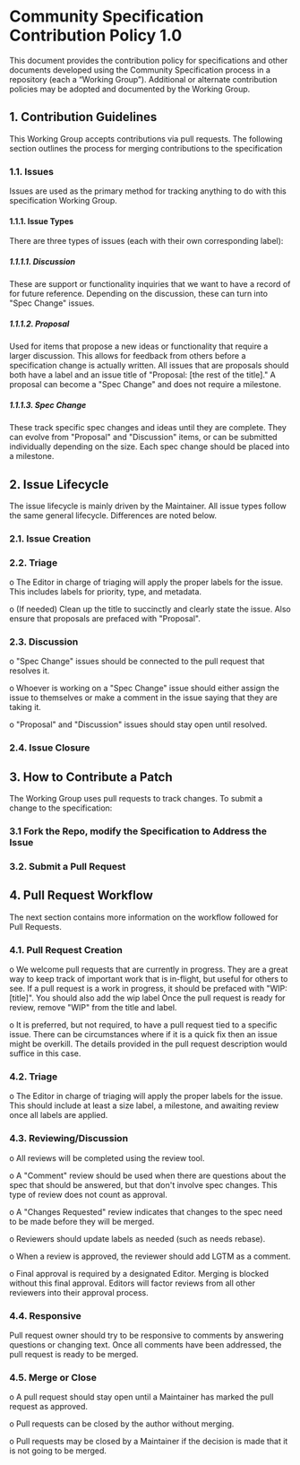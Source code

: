 # Community Specification Contribution Policy 1.0

This document provides the contribution policy for specifications and other
documents developed using the Community Specification process in a repository
(each a “Working Group”).  Additional or alternate contribution policies may be
adopted and documented by the Working Group.

## 1. Contribution Guidelines

This Working Group accepts contributions via pull requests. The following
section outlines the process for merging contributions to the specification

### 1.1. Issues

Issues are used as the primary method for tracking anything
to do with this specification Working Group.

#### 1.1.1. Issue Types

There are three types of issues (each with their own
corresponding label):

##### 1.1.1.1. Discussion

These are support or functionality inquiries that we
want to have a record of for future reference. Depending on the discussion,
these can turn into "Spec Change" issues.

##### 1.1.1.2. Proposal

Used for items that propose a new ideas or functionality
that require a larger discussion. This allows for feedback from others before a
specification change is actually written. All issues that are proposals should
both have a label and an issue title of "Proposal: [the rest of the title]." A
proposal can become a "Spec Change" and does not require a milestone.

##### 1.1.1.3. Spec Change

These track specific spec changes and ideas until
they are complete. They can evolve from "Proposal" and "Discussion" items, or
can be submitted individually depending on the size. Each spec change should be
placed into a milestone.

## 2. Issue Lifecycle

The issue lifecycle is mainly driven by the Maintainer. All issue types follow
the same general lifecycle. Differences are noted below.

### 2.1. Issue Creation

### 2.2. Triage

o   The Editor in charge of triaging will apply the proper labels for the issue.
This includes labels for priority, type, and metadata.

o   (If needed) Clean up the title to succinctly and clearly state the issue.
Also ensure that proposals are prefaced with "Proposal".

### 2.3. Discussion

o   "Spec Change" issues should be connected to the pull request that resolves
it.

o   Whoever is working on a "Spec Change" issue should either assign the issue
to themselves or make a comment in the issue saying that they are taking it.

o   "Proposal" and "Discussion" issues should stay open until resolved.

### 2.4. Issue Closure

## 3. How to Contribute a Patch

The Working Group uses pull requests to track changes. To submit a change to the
specification:

### 3.1 Fork the Repo, modify the Specification to Address the Issue

### 3.2. Submit a Pull Request

## 4. Pull Request Workflow

The next section contains more information on the workflow followed for Pull
Requests.

### 4.1. Pull Request Creation

o   We welcome pull requests that are currently in progress. They are a great
way to keep track of important work that is in-flight, but useful for others to
see. If a pull request is a work in progress, it should be prefaced with "WIP:
[title]". You should also add the wip label Once the pull request is ready for
review, remove "WIP" from the title and label.

o   It is preferred, but not required, to have a pull request tied to a specific
issue. There can be circumstances where if it is a quick fix then an issue might
be overkill. The details provided in the pull request description would suffice
in this case.

### 4.2. Triage

o   The Editor in charge of triaging will apply the proper labels for the issue.
This should include at least a size label, a milestone, and awaiting review once
all labels are applied.

### 4.3. Reviewing/Discussion

o   All reviews will be completed using the review tool.

o   A "Comment" review should be used when there are questions about the spec
that should be answered, but that don't involve spec changes. This type of
review does not count as approval.

o   A "Changes Requested" review indicates that changes to the spec need to be
made before they will be merged.

o   Reviewers should update labels as needed (such as needs rebase).

o   When a review is approved, the reviewer should add LGTM as a comment.

o   Final approval is required by a designated Editor. Merging is blocked
without this final approval. Editors will factor reviews from all other
reviewers into their approval process.

### 4.4. Responsive

Pull request owner should try to be responsive to comments
by answering questions or changing text. Once all comments have been addressed,
the pull request is ready to be merged.

### 4.5. Merge or Close

o   A pull request should stay open until a Maintainer has marked the pull
request as approved.

o   Pull requests can be closed by the author without merging.

o   Pull requests may be closed by a Maintainer if the decision is made that it
is not going to be merged.
